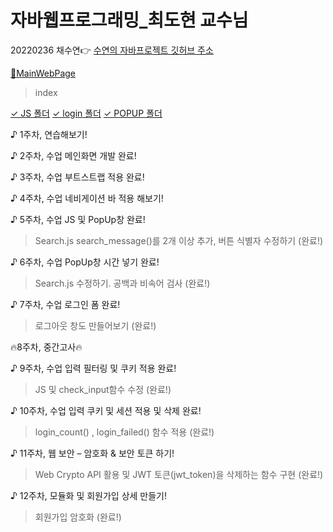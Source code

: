 # 자바웹프로그래밍_최도현 교수님
20220236 채수연👉
[수연의 자바프로젝트 깃허브 주소](https://github.com/chaesuyeon/JAVA20220236)

[🩷MainWebPage](https://github.com/chaesuyeon/JAVA20220236/blob/main/Index.html)
> index

[✓ JS 폴더](https://github.com/chaesuyeon/JAVA20220236/tree/main/JS)
[✓ login 폴더](https://github.com/chaesuyeon/JAVA20220236/tree/main/login)
[✓ POPUP 폴더](https://github.com/chaesuyeon/JAVA20220236/tree/main/popup)

♪ 1주차, 연습해보기!

♪ 2주차, 수업 메인화면 개발 완료!

♪ 3주차, 수업 부트스트랩 적용 완료!

♪ 4주차, 수업 네비게이션 바 적용 해보기!

♪ 5주차, 수업 JS 및 PopUp창 완료!
> Search.js search_message()를 2개 이상 추가, 버튼 식별자 수정하기 (완료!)

♪ 6주차, 수업 PopUp창 시간 넣기 완료!
> Search.js 수정하기. 공백과 비속어 검사 (완료!)

♪ 7주차, 수업 로그인 폼 완료!
> 로그아웃 창도 만들어보기 (완료!)

🔥8주차, 중간고사🔥

♪ 9주차, 수업 입력 필터링 및 쿠키 적용 완료!
> JS 및 check_input함수 수정 (완료!)

♪ 10주차, 수업 입력 쿠키 및 세션 적용 및 삭제 완료!
> login_count() , login_failed() 함수 적용 (완료!)

♪ 11주차, 웹 보안 – 암호화 & 보안 토큰 하기!
> Web Crypto API 활용 및 JWT 토큰(jwt_token)을 삭제하는 함수 구현 (완료!)

♪ 12주차, 모듈화 및 회원가입 상세 만들기!
> 회원가입 암호화 (완료!)



